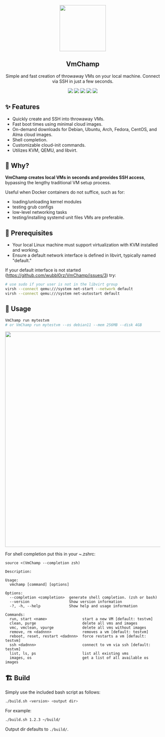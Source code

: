 <div align="center" width="100%">
    <img src="https://user-images.githubusercontent.com/30373916/227715640-22e0fa02-8f17-4fbd-a81d-4a010007972a.png" width="150" />
</div>

<div align="center" width="100%">
    <h2>VmChamp</h2>
    <p>Simple and fast creation of throwaway VMs on your local machine. Connect via SSH in just a few seconds.</p>
    <a target="_blank" href="https://aur.archlinux.org/packages/vmchamp-bin"><img src="https://img.shields.io/aur/version/vmchamp-bin" /></a>
    <a target="_blank" href="https://github.com/wubbl0rz/VmChamp/actions"><img src="https://img.shields.io/github/actions/workflow/status/wubbl0rz/VmChamp/build.yml" /></a>
    <a target="_blank" href="https://github.com/wubbl0rz/VmChamp/stargazers"><img src="https://img.shields.io/github/stars/wubbl0rz/VmChamp" /></a>
    <a target="_blank" href="https://github.com/wubbl0rz/VmChamp/releases"><img src="https://img.shields.io/github/v/release/wubbl0rz/VmChamp?display_name=tag" /></a>
    <a target="_blank" href="https://github.com/wubbl0rz/VmChamp/commits/master"><img src="https://img.shields.io/github/last-commit/wubbl0rz/VmChamp" /></a>
</div>

## ✨ Features
- Quickly create and SSH into throwaway VMs.
- Fast boot times using minimal cloud images.
- On-demand downloads for Debian, Ubuntu, Arch, Fedora, CentOS, and Alma cloud images.
- Shell completion.
- Customizable cloud-init commands.
- Utilizes KVM, QEMU, and libvirt.


## 🤔 Why?
**VmChamp creates local VMs in seconds and provides SSH access**, bypassing the lengthy traditional VM setup process.

Useful when Docker containers do not suffice, such as for:
- loading/unloading kernel modules
- testing grub configs
- low-level networking tasks
- testing/installing systemd unit files
VMs are preferable.


## 🔧 Prerequisites

- Your local Linux machine must support virtualization with KVM installed and working.
- Ensure a default network interface is defined in libvirt, typically named "default."

If your default interface is not started (https://github.com/wubbl0rz/VmChamp/issues/3) try:

```BASH
# use sudo if your user is not in the libvirt group
virsh --connect qemu:///system net-start --network default
virsh --connect qemu:///system net-autostart default
```

## 🚀 Usage

``` bash
VmChamp run mytestvm
# or VmChamp run mytestvm --os debian11 --mem 256MB --disk 4GB
```

<img src="https://user-images.githubusercontent.com/30373916/227714582-0338020d-6d84-4bd8-b3cd-a753cc19e3fa.png" width="700px">

For shell completion put this in your ~.zshrc:

```
source <(VmChamp --completion zsh)
```

```
Description:

Usage:
  vmchamp [command] [options]

Options:
  --completion <completion>  generate shell completion. (zsh or bash)
  --version                  Show version information
  -?, -h, --help             Show help and usage information

Commands:
  run, start <name>                start a new VM [default: testvm]
  clean, purge                     delete all vms and images
  vmc, vmclean, vpurge             delete all vms without images
  remove, rm <dadnnn>              removes a vm [default: testvm]
  reboot, reset, restart <dadnnn>  force restarts a vm [default: testvm]
  ssh <dadnnn>                     connect to vm via ssh [default: testvm]
  list, ls, ps                     list all existing vms
  images, os                       get a list of all available os images
```

## 🏗️ Build

Simply use the included bash script as follows:

```bash
./build.sh <version> <output dir>
```

For example:

```bash
./build.sh 1.2.3 ~/build/
```

Output dir defaults to `./build/`.
